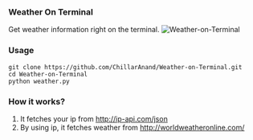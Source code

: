 ### Weather On Terminal
Get weather information right on the terminal.
![Weather-on-Terminal](http://4.bp.blogspot.com/-_b09ZZBmFHk/U48GvsG0wPI/AAAAAAAAKj8/LU7WmtkKO_o/s1600/weather-widget-terminal.png)

 
### Usage
    git clone https://github.com/ChillarAnand/Weather-on-Terminal.git
    cd Weather-on-Terminal
    python weather.py


### How it works?
1. It fetches your ip from http://ip-api.com/json
2. By using ip, it fetches weather from http://worldweatheronline.com/

